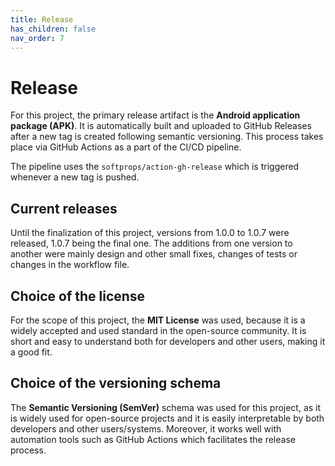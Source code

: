 ```yaml
---
title: Release
has_children: false
nav_order: 7
---
```


# Release

For this project, the primary release artifact is the **Android application package (APK)**. It is automatically built and uploaded to GitHub Releases after a new tag is created following semantic versioning. This process takes place via GitHub Actions as a part of the CI/CD pipeline.

The pipeline uses the `softprops/action-gh-release` which is triggered whenever a new tag is pushed. 

## Current releases

Until the finalization of this project, versions from 1.0.0 to 1.0.7 were released, 1.0.7 being the final one. The additions from one version to another were mainly design and other small fixes, changes of tests or changes in the workflow file.

## Choice of the license

For the scope of this project, the **MIT License** was used, because it is a widely accepted and used standard in the open-source community. It is short and easy to understand both for developers and other users, making it a good fit.

## Choice of the versioning schema

The **Semantic Versioning (SemVer)** schema was used for this project, as it is widely used for open-source projects and it is easily interpretable by both developers and other users/systems. Moreover, it works well with automation tools such as GitHub Actions which facilitates the release process.